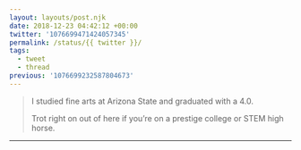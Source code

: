 ```yaml
---
layout: layouts/post.njk
date: 2018-12-23 04:42:12 +00:00
twitter: '1076699471424057345'
permalink: /status/{{ twitter }}/
tags: 
  - tweet
  - thread
previous: '1076699232587804673'
---
```


> I studied fine arts at Arizona State and graduated with a 4.0.
> 
> Trot right on out of here if you’re on a prestige college or STEM high horse.

---
